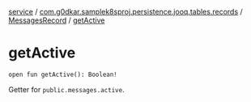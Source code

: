 [service](../../index.md) / [com.g0dkar.samplek8sproj.persistence.jooq.tables.records](../index.md) / [MessagesRecord](index.md) / [getActive](./get-active.md)

# getActive

`open fun getActive(): Boolean!`

Getter for `public.messages.active`.

